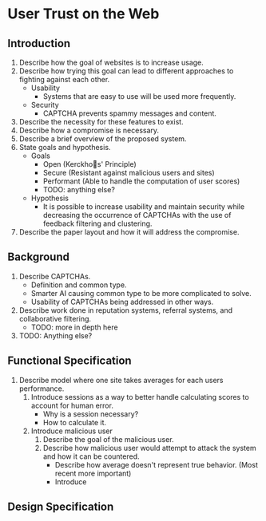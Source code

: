 # User Trust on the Web

## Introduction
1. Describe how the goal of websites is to increase usage.
2. Describe how trying this goal can lead to different approaches to fighting against each other.
    * Usability
        * Systems that are easy to use will be used more frequently.
    * Security
        * CAPTCHA prevents spammy messages and content.
3. Describe the necessity for these features to exist.
4. Describe how a compromise is necessary.
5. Describe a brief overview of the proposed system.
6. State goals and hypothesis.
    * Goals
        * Open (Kerckhos' Principle)
        * Secure (Resistant against malicious users and sites)
        * Performant (Able to handle the computation of user scores)
        * TODO: anything else?
    * Hypothesis
        * It is possible to increase usability and maintain security while decreasing the occurrence of CAPTCHAs with the use of feedback filtering and clustering.
7. Describe the paper layout and how it will address the compromise.

## Background
1. Describe CAPTCHAs.
    * Definition and common type.
    * Smarter AI causing common type to be more complicated to solve.
    * Usability of CAPTCHAs being addressed in other ways.
2. Describe work done in reputation systems, referral systems, and collaborative filtering.
    * TODO: more in depth here
3. TODO: Anything else?

## Functional Specification
1. Describe model where one site takes averages for each users performance.
    1. Introduce sessions as a way to better handle calculating scores to account for human error.
        * Why is a session necessary?
        * How to calculate it.
    2. Introduce malicious user
        1. Describe the goal of the malicious user.
        2. Describe how malicious user would attempt to attack the system and how it can be countered.
            * Describe how average doesn't represent true behavior. (Most recent more important)
            * Introduce 


## Design Specification
